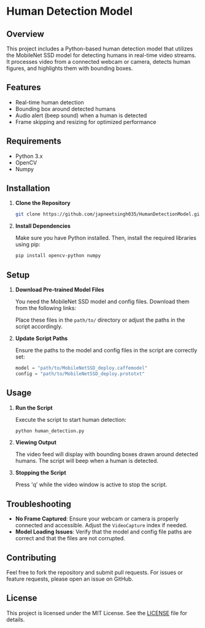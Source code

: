 # Human Detection Model

## Overview

This project includes a Python-based human detection model that utilizes the MobileNet SSD model for detecting humans in real-time video streams. It processes video from a connected webcam or camera, detects human figures, and highlights them with bounding boxes.

## Features

- Real-time human detection
- Bounding box around detected humans
- Audio alert (beep sound) when a human is detected
- Frame skipping and resizing for optimized performance

## Requirements

- Python 3.x
- OpenCV
- Numpy

## Installation

1. **Clone the Repository**

   ```bash
   git clone https://github.com/japneetsingh035/HumanDetectionModel.git
   ```

2. **Install Dependencies**

   Make sure you have Python installed. Then, install the required libraries using pip:

   ```bash
   pip install opencv-python numpy
   ```

## Setup

1. **Download Pre-trained Model Files**

   You need the MobileNet SSD model and config files. Download them from the following links:

   Place these files in the `path/to/` directory or adjust the paths in the script accordingly.

2. **Update Script Paths**

   Ensure the paths to the model and config files in the script are correctly set:

   ```python
   model = "path/to/MobileNetSSD_deploy.caffemodel"
   config = "path/to/MobileNetSSD_deploy.prototxt"
   ```

## Usage

1. **Run the Script**

   Execute the script to start human detection:

   ```bash
   python human_detection.py
   ```

2. **Viewing Output**

   The video feed will display with bounding boxes drawn around detected humans. The script will beep when a human is detected.

3. **Stopping the Script**

   Press 'q' while the video window is active to stop the script.

## Troubleshooting

- **No Frame Captured**: Ensure your webcam or camera is properly connected and accessible. Adjust the `VideoCapture` index if needed.
- **Model Loading Issues**: Verify that the model and config file paths are correct and that the files are not corrupted.

## Contributing

Feel free to fork the repository and submit pull requests. For issues or feature requests, please open an issue on GitHub.

## License

This project is licensed under the MIT License. See the [LICENSE](LICENSE) file for details.
